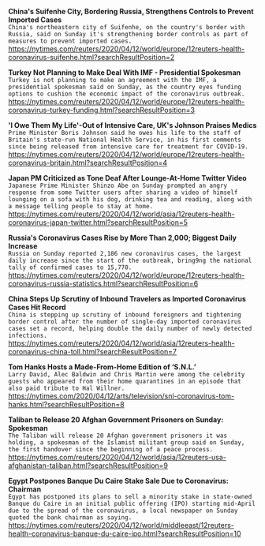 **China's Suifenhe City, Bordering Russia, Strengthens Controls to Prevent Imported Cases**\
`China's northeastern city of Suifenhe, on the country's border with Russia, said on Sunday it's strengthening border controls as part of measures to prevent imported cases. `\
https://nytimes.com/reuters/2020/04/12/world/europe/12reuters-health-coronavirus-suifenhe.html?searchResultPosition=2

**Turkey Not Planning to Make Deal With IMF - Presidential Spokesman**\
`Turkey is not planning to make an agreement with the IMF, a presidential spokesman said on Sunday, as the country eyes funding options to cushion the economic impact of the coronavirus outbreak.`\
https://nytimes.com/reuters/2020/04/12/world/europe/12reuters-health-coronavirus-turkey-funding.html?searchResultPosition=3

**'I Owe Them My Life'-Out of Intensive Care, UK's Johnson Praises Medics**\
`Prime Minister Boris Johnson said he owes his life to the staff of Britain's state-run National Health Service, in his first comments since being released from intensive care for treatment for COVID-19.`\
https://nytimes.com/reuters/2020/04/12/world/europe/12reuters-health-coronavirus-britain.html?searchResultPosition=4

**Japan PM Criticized as Tone Deaf After Lounge-At-Home Twitter Video**\
`Japanese Prime Minister Shinzo Abe on Sunday prompted an angry response from some Twitter users after sharing a video of himself lounging on a sofa with his dog, drinking tea and reading, along with a message telling people to stay at home. `\
https://nytimes.com/reuters/2020/04/12/world/asia/12reuters-health-coronavirus-japan-twitter.html?searchResultPosition=5

**Russia's Coronavirus Cases Rise by More Than 2,000; Biggest Daily Increase**\
`Russia on Sunday reported 2,186 new coronavirus cases, the largest daily increase since the start of the outbreak, bring9ng the national tally of confirmed cases to 15,770.`\
https://nytimes.com/reuters/2020/04/12/world/europe/12reuters-health-coronavirus-russia-statistics.html?searchResultPosition=6

**China Steps Up Scrutiny of Inbound Travelers as Imported Coronavirus Cases Hit Record**\
`China is stepping up scrutiny of inbound foreigners and tightening border control after the number of single-day imported coronavirus cases set a record, helping double the daily number of newly detected infections.`\
https://nytimes.com/reuters/2020/04/12/world/asia/12reuters-health-coronavirus-china-toll.html?searchResultPosition=7

**Tom Hanks Hosts a Made-From-Home Edition of ‘S.N.L.’**\
`Larry David, Alec Baldwin and Chris Martin were among the celebrity guests who appeared from their home quarantines in an episode that also paid tribute to Hal Willner.`\
https://nytimes.com/2020/04/12/arts/television/snl-coronavirus-tom-hanks.html?searchResultPosition=8

**Taliban to Release 20 Afghan Government Prisoners on Sunday: Spokesman**\
`The Taliban will release 20 Afghan government prisoners it was holding, a spokesman of the Islamist militant group said on Sunday, the first handover since the beginning of a peace process.    `\
https://nytimes.com/reuters/2020/04/12/world/asia/12reuters-usa-afghanistan-taliban.html?searchResultPosition=9

**Egypt Postpones Banque Du Caire Stake Sale Due to Coronavirus: Chairman**\
`Egypt has postponed its plans to sell a minority stake in state-owned Banque du Caire in an initial public offering (IPO) starting mid-April due to the spread of the coronavirus, a local newspaper on Sunday quoted the bank chairman as saying.`\
https://nytimes.com/reuters/2020/04/12/world/middleeast/12reuters-health-coronavirus-banque-du-caire-ipo.html?searchResultPosition=10

